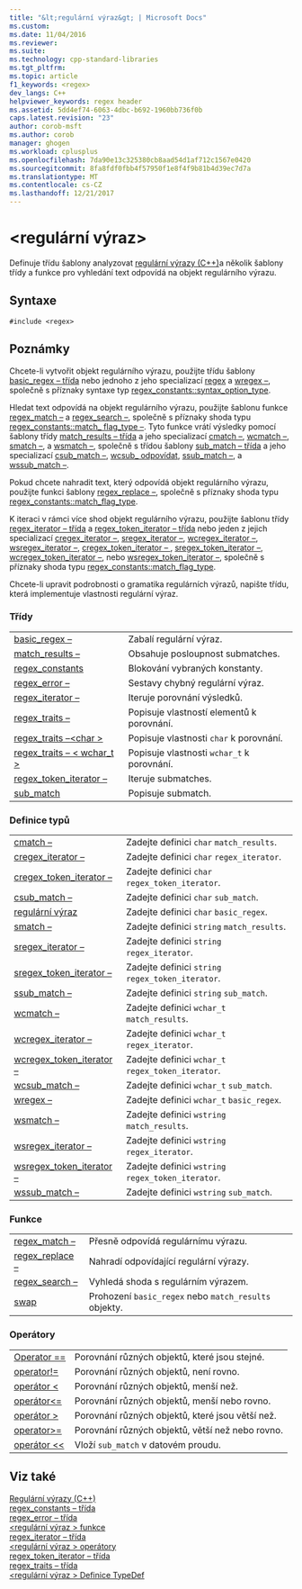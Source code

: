 ```yaml
---
title: "&lt;regulární výraz&gt; | Microsoft Docs"
ms.custom: 
ms.date: 11/04/2016
ms.reviewer: 
ms.suite: 
ms.technology: cpp-standard-libraries
ms.tgt_pltfrm: 
ms.topic: article
f1_keywords: <regex>
dev_langs: C++
helpviewer_keywords: regex header
ms.assetid: 5dd4ef74-6063-4dbc-b692-1960bb736f0b
caps.latest.revision: "23"
author: corob-msft
ms.author: corob
manager: ghogen
ms.workload: cplusplus
ms.openlocfilehash: 7da90e13c325380cb8aad54d1af712c1567e0420
ms.sourcegitcommit: 8fa8fdf0fbb4f57950f1e8f4f9b81b4d39ec7d7a
ms.translationtype: MT
ms.contentlocale: cs-CZ
ms.lasthandoff: 12/21/2017
---
```

# <a name="ltregexgt"></a>&lt;regulární výraz&gt;
Definuje třídu šablony analyzovat [regulární výrazy (C++)](../standard-library/regular-expressions-cpp.md)a několik šablony třídy a funkce pro vyhledání text odpovídá na objekt regulárního výrazu.  
  
## <a name="syntax"></a>Syntaxe  
  
```  
#include <regex>  
```  
  
## <a name="remarks"></a>Poznámky  
 Chcete-li vytvořit objekt regulárního výrazu, použijte třídu šablony [basic_regex – třída](../standard-library/basic-regex-class.md) nebo jednoho z jeho specializací [regex](../standard-library/regex-typedefs.md#regex) a [wregex –](../standard-library/regex-typedefs.md#wregex), společně s příznaky syntaxe typ [regex_constants::syntax_option_type](../standard-library/regex-constants-class.md#syntax_option_type).  
  
 Hledat text odpovídá na objekt regulárního výrazu, použijte šablonu funkce [regex_match –](../standard-library/regex-functions.md#regex_match) a [regex_search –](../standard-library/regex-functions.md#regex_search), společně s příznaky shoda typu [regex_constants::match_ flag_type –](../standard-library/regex-constants-class.md#match_flag_type). Tyto funkce vrátí výsledky pomocí šablony třídy [match_results – třída](../standard-library/match-results-class.md) a jeho specializací [cmatch –](../standard-library/regex-typedefs.md#cmatch), [wcmatch –](../standard-library/regex-typedefs.md#wcmatch), [smatch –](../standard-library/regex-typedefs.md#smatch), a [wsmatch –](../standard-library/regex-typedefs.md#wsmatch), společně s třídou šablony [sub_match – třída](../standard-library/sub-match-class.md) a jeho specializací [csub_match –](../standard-library/regex-typedefs.md#csub_match), [wcsub_ odpovídat](../standard-library/regex-typedefs.md#wcsub_match), [ssub_match –](../standard-library/regex-typedefs.md#ssub_match), a [wssub_match –](../standard-library/regex-typedefs.md#wssub_match).  
  
 Pokud chcete nahradit text, který odpovídá objekt regulárního výrazu, použijte funkci šablony [regex_replace –](../standard-library/regex-functions.md#regex_replace), společně s příznaky shoda typu [regex_constants::match_flag_type](../standard-library/regex-constants-class.md#match_flag_type).  
  
 K iteraci v rámci více shod objekt regulárního výrazu, použijte šablonu třídy [regex_iterator – třída](../standard-library/regex-iterator-class.md) a [regex_token_iterator – třída](../standard-library/regex-token-iterator-class.md) nebo jeden z jejich specializací [ cregex_iterator –](../standard-library/regex-typedefs.md#cregex_iterator), [sregex_iterator –](../standard-library/regex-typedefs.md#sregex_iterator), [wcregex_iterator –](../standard-library/regex-typedefs.md#wcregex_iterator), [wsregex_iterator –](../standard-library/regex-typedefs.md#wsregex_iterator), [cregex_token_iterator – ](../standard-library/regex-typedefs.md#cregex_token_iterator), [sregex_token_iterator –](../standard-library/regex-typedefs.md#sregex_token_iterator), [wcregex_token_iterator –](../standard-library/regex-typedefs.md#wcregex_token_iterator), nebo [wsregex_token_iterator –](../standard-library/regex-typedefs.md#wsregex_token_iterator), společně s příznaky shoda typu [regex_constants::match_flag_type](../standard-library/regex-constants-class.md#match_flag_type).  
  
 Chcete-li upravit podrobnosti o gramatika regulárních výrazů, napište třídu, která implementuje vlastnosti regulární výraz.  
  
### <a name="classes"></a>Třídy  
  
|||  
|-|-|  
|[basic_regex –](../standard-library/basic-regex-class.md)|Zabalí regulární výraz.|  
|[match_results –](../standard-library/match-results-class.md)|Obsahuje posloupnost submatches.|  
|[regex_constants](../standard-library/regex-constants-class.md)|Blokování vybraných konstanty.|  
|[regex_error –](../standard-library/regex-error-class.md)|Sestavy chybný regulární výraz.|  
|[regex_iterator –](../standard-library/regex-iterator-class.md)|Iteruje porovnání výsledků.|  
|[regex_traits –](../standard-library/regex-traits-class.md)|Popisuje vlastností elementů k porovnání.|  
|[regex_traits –\<char >](../standard-library/regex-traits-char-class.md)|Popisuje vlastnosti `char` k porovnání.|  
|[regex_traits – < wchar_t >](../standard-library/regex-traits-wchar-t-class.md)|Popisuje vlastnosti `wchar_t` k porovnání.|  
|[regex_token_iterator –](../standard-library/regex-token-iterator-class.md)|Iteruje submatches.|  
|[sub_match](../standard-library/sub-match-class.md)|Popisuje submatch.|  
  
### <a name="type-definitions"></a>Definice typů  
  
|||  
|-|-|  
|[cmatch –](../standard-library/regex-typedefs.md#cmatch)|Zadejte definici `char` `match_results`.|  
|[cregex_iterator –](../standard-library/regex-typedefs.md#cregex_iterator)|Zadejte definici `char` `regex_iterator`.|  
|[cregex_token_iterator –](../standard-library/regex-typedefs.md#cregex_token_iterator)|Zadejte definici `char` `regex_token_iterator`.|  
|[csub_match –](../standard-library/regex-typedefs.md#csub_match)|Zadejte definici `char` `sub_match`.|  
|[regulární výraz](../standard-library/regex-typedefs.md#regex)|Zadejte definici `char` `basic_regex`.|  
|[smatch –](../standard-library/regex-typedefs.md#smatch)|Zadejte definici `string` `match_results`.|  
|[sregex_iterator –](../standard-library/regex-typedefs.md#sregex_iterator)|Zadejte definici `string` `regex_iterator`.|  
|[sregex_token_iterator –](../standard-library/regex-typedefs.md#sregex_token_iterator)|Zadejte definici `string` `regex_token_iterator`.|  
|[ssub_match –](../standard-library/regex-typedefs.md#ssub_match)|Zadejte definici `string` `sub_match`.|  
|[wcmatch –](../standard-library/regex-typedefs.md#wcmatch)|Zadejte definici `wchar_t` `match_results`.|  
|[wcregex_iterator –](../standard-library/regex-typedefs.md#wcregex_iterator)|Zadejte definici `wchar_t` `regex_iterator`.|  
|[wcregex_token_iterator –](../standard-library/regex-typedefs.md#wcregex_token_iterator)|Zadejte definici `wchar_t` `regex_token_iterator`.|  
|[wcsub_match –](../standard-library/regex-typedefs.md#wcsub_match)|Zadejte definici `wchar_t` `sub_match`.|  
|[wregex –](../standard-library/regex-typedefs.md#wregex)|Zadejte definici `wchar_t` `basic_regex`.|  
|[wsmatch –](../standard-library/regex-typedefs.md#wsmatch)|Zadejte definici `wstring` `match_results`.|  
|[wsregex_iterator –](../standard-library/regex-typedefs.md#wsregex_iterator)|Zadejte definici `wstring` `regex_iterator`.|  
|[wsregex_token_iterator –](../standard-library/regex-typedefs.md#wsregex_token_iterator)|Zadejte definici `wstring` `regex_token_iterator`.|  
|[wssub_match –](../standard-library/regex-typedefs.md#wssub_match)|Zadejte definici `wstring` `sub_match`.|  
  
### <a name="functions"></a>Funkce  
  
|||  
|-|-|  
|[regex_match –](../standard-library/regex-functions.md#regex_match)|Přesně odpovídá regulárnímu výrazu.|  
|[regex_replace –](../standard-library/regex-functions.md#regex_replace)|Nahradí odpovídající regulární výrazy.|  
|[regex_search –](../standard-library/regex-functions.md#regex_search)|Vyhledá shoda s regulárním výrazem.|  
|[swap](../standard-library/regex-functions.md#swap)|Prohození `basic_regex` nebo `match_results` objekty.|  
  
### <a name="operators"></a>Operátory  
  
|||  
|-|-|  
|[Operator ==](../standard-library/regex-operators.md#op_eq_eq)|Porovnání různých objektů, které jsou stejné.|  
|[operator!=](../standard-library/regex-operators.md#op_neq)|Porovnání různých objektů, není rovno.|  
|[operátor <](../standard-library/regex-operators.md#op_lt)|Porovnání různých objektů, menší než.|  
|[operátor\<=](../standard-library/regex-operators.md#op_gt_eq)|Porovnání různých objektů, menší nebo rovno.|  
|[operátor >](../standard-library/regex-operators.md#op_gt)|Porovnání různých objektů, které jsou větší než.|  
|[operator>=](../standard-library/regex-operators.md#op_gt_eq)|Porovnání různých objektů, větší než nebo rovno.|  
|[operátor <<](../standard-library/regex-operators.md#op_lt_lt)|Vloží `sub_match` v datovém proudu.|  
  
## <a name="see-also"></a>Viz také  
[Regulární výrazy (C++)](../standard-library/regular-expressions-cpp.md)  
[regex_constants – třída](../standard-library/regex-constants-class.md)  
[regex_error – třída](../standard-library/regex-error-class.md)  
[\<regulární výraz > funkce](../standard-library/regex-functions.md)  
[regex_iterator – třída](../standard-library/regex-iterator-class.md)  
[\<regulární výraz > operátory](../standard-library/regex-operators.md)  
[regex_token_iterator – třída](../standard-library/regex-token-iterator-class.md)  
[regex_traits – třída](../standard-library/regex-traits-class.md)  
[\<regulární výraz > Definice TypeDef](../standard-library/regex-typedefs.md)  



